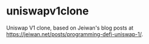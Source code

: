 # uniswapv1clone
Uniswap V1 clone, based on Jeiwan's blog posts at https://jeiwan.net/posts/programming-defi-uniswap-1/.
